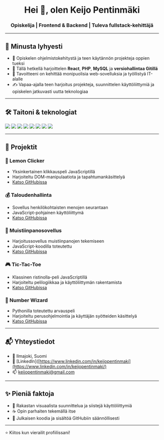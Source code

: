 <h1 align="center">Hei 👋, olen Keijo Pentinmäki</h1>
<h3 align="center">Opiskelija | Frontend & Backend | Tuleva fullstack-kehittäjä</h3>

---

## 🧠 Minusta lyhyesti

- 🔭 Opiskelen ohjelmistokehitystä ja teen käytännön projekteja oppien tueksi  
- 🌱 Tällä hetkellä harjoittelen **React**, **PHP**, **MySQL** ja **versiohallintaa Gitillä**  
- 🎯 Tavoitteeni on kehittää monipuolisia web-sovelluksia ja työllistyä IT-alalle  
- ✍️ Vapaa-ajalla teen harjoitus projekteja, suunnittelen käyttöliittymiä ja opiskelen jatkuvasti uutta teknologiaa  

---

## 🛠️ Taitoni & teknologiat

<p align="left">
  <img src="https://img.shields.io/badge/HTML5-E34F26?style=for-the-badge&logo=html5&logoColor=white" />
  <img src="https://img.shields.io/badge/CSS3-1572B6?style=for-the-badge&logo=css3&logoColor=white" />
  <img src="https://img.shields.io/badge/JavaScript-F7DF1E?style=for-the-badge&logo=javascript&logoColor=black" />
  <img src="https://img.shields.io/badge/PHP-777BB4?style=for-the-badge&logo=php&logoColor=white" />
  <img src="https://img.shields.io/badge/MySQL-005C84?style=for-the-badge&logo=mysql&logoColor=white" />
  <img src="https://img.shields.io/badge/React-20232A?style=for-the-badge&logo=react&logoColor=61DAFB" />
  <img src="https://img.shields.io/badge/Canva-00C4CC?style=for-the-badge&logo=canva&logoColor=white" />
  <img src="https://img.shields.io/badge/Git-F05032?style=for-the-badge&logo=git&logoColor=white" />
</p>

---

## 📁 Projektit

### 🍋 Lemon Clicker
- Yksinkertainen klikkauspeli JavaScriptillä
- Harjoiteltu DOM-manipulaatiota ja tapahtumankäsittelyä
- [Katso GitHubissa](https://github.com/pentinmaki/lemon-clicker)

### 💰 Taloudenhallinta
- Sovellus henkilökohtaisten menojen seurantaan
- JavaScript-pohjainen käyttöliittymä
- [Katso GitHubissa](https://github.com/pentinmaki/taloudenhallinta)

### 🧾 Muistiinpanosovellus
- Harjoitussovellus muistiinpanojen tekemiseen
- JavaScript-koodilla toteutettu
- [Katso GitHubissa](https://github.com/pentinmaki/muistiinpanosovellus)

### 🎮 Tic-Tac-Toe
- Klassinen ristinolla-peli JavaScriptillä
- Harjoiteltu pelilogiikkaa ja käyttöliittymän rakentamista
- [Katso GitHubissa](https://github.com/pentinmaki/Tic-Tac-Toe)

### 🔢 Number Wizard
- Pythonilla toteutettu arvauspeli
- Harjoiteltu perusohjelmointia ja käyttäjän syötteiden käsittelyä
- [Katso GitHubissa](https://github.com/pentinmaki/number-wizard)

---

## 📬 Yhteystiedot

- 📍 Ilmajoki, Suomi  
- 💼 [LinkedIn]([https://www.linkedin.com/in/keijopentinmaki](https://www.linkedin.com/in/keijopentinmaki/) 
- 📫 keijopentinmaki@gmail.com 

---

## ✨ Pieniä faktoja

- 🎨 Rakastan visuaalista suunnittelua ja siistejä käyttöliittymiä  
- ☕ Opin parhaiten tekemällä itse  
- 📌 Julkaisen koodia ja sisältöä GitHubiin säännöllisesti  

---

⭐️ Kiitos kun vierailit profiilissani!  
